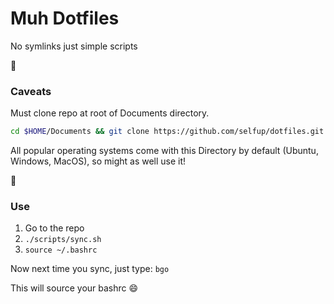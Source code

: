 # Muh Dotfiles

No symlinks just simple scripts

:tada:

### Caveats

Must clone repo at root of Documents directory.

```bash
cd $HOME/Documents && git clone https://github.com/selfup/dotfiles.git
```

All popular operating systems come with this Directory by default (Ubuntu, Windows, MacOS), so might as well use it!

:pray:

### Use

1. Go to the repo
1. `./scripts/sync.sh`
1. `source ~/.bashrc`

Now next time you sync, just type: `bgo`

This will source your bashrc :smile:
